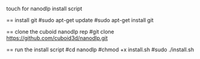 touch for nanodlp install script

== install git
#sudo apt-get update
#sudo apt-get install git

== clone the cuboid nanodlp rep
#git clone https://github.com/cuboid3d/nanodlp.git

== run the install script
#cd nanodlp
#chmod +x install.sh
#sudo ./install.sh

